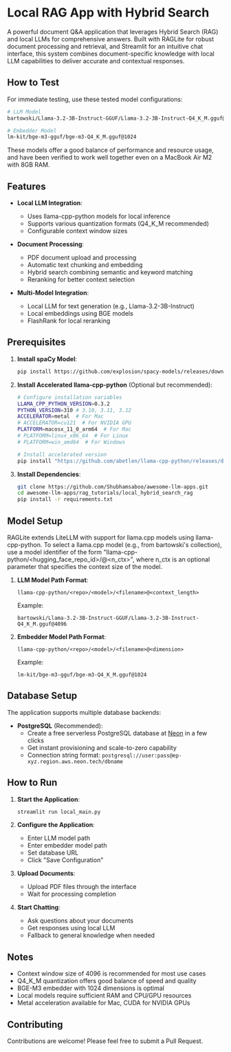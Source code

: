 # Local RAG App with Hybrid Search

A powerful document Q&A application that leverages Hybrid Search (RAG) and local LLMs for comprehensive answers. Built with RAGLite for robust document processing and retrieval, and Streamlit for an intuitive chat interface, this system combines document-specific knowledge with local LLM capabilities to deliver accurate and contextual responses.

## How to Test

For immediate testing, use these tested model configurations:
```bash
# LLM Model
bartowski/Llama-3.2-3B-Instruct-GGUF/Llama-3.2-3B-Instruct-Q4_K_M.gguf@4096

# Embedder Model
lm-kit/bge-m3-gguf/bge-m3-Q4_K_M.gguf@1024
```
These models offer a good balance of performance and resource usage, and have been verified to work well together even on a MacBook Air M2 with 8GB RAM.

## Features

- **Local LLM Integration**:
  - Uses llama-cpp-python models for local inference
  - Supports various quantization formats (Q4_K_M recommended)
  - Configurable context window sizes

- **Document Processing**:
  - PDF document upload and processing
  - Automatic text chunking and embedding
  - Hybrid search combining semantic and keyword matching
  - Reranking for better context selection

- **Multi-Model Integration**:
  - Local LLM for text generation (e.g., Llama-3.2-3B-Instruct)
  - Local embeddings using BGE models
  - FlashRank for local reranking

## Prerequisites

1. **Install spaCy Model**:
   ```bash
   pip install https://github.com/explosion/spacy-models/releases/download/xx_sent_ud_sm-3.7.0/xx_sent_ud_sm-3.7.0-py3-none-any.whl
   ```

2. **Install Accelerated llama-cpp-python** (Optional but recommended):
   ```bash
   # Configure installation variables
   LLAMA_CPP_PYTHON_VERSION=0.3.2
   PYTHON_VERSION=310 # 3.10, 3.11, 3.12
   ACCELERATOR=metal  # For Mac
   # ACCELERATOR=cu121  # For NVIDIA GPU
   PLATFORM=macosx_11_0_arm64  # For Mac
   # PLATFORM=linux_x86_64  # For Linux
   # PLATFORM=win_amd64  # For Windows

   # Install accelerated version
   pip install "https://github.com/abetlen/llama-cpp-python/releases/download/v$LLAMA_CPP_PYTHON_VERSION-$ACCELERATOR/llama_cpp_python-$LLAMA_CPP_PYTHON_VERSION-cp$PYTHON_VERSION-cp$PYTHON_VERSION-$PLATFORM.whl"
   ```

3. **Install Dependencies**:
   ```bash
   git clone https://github.com/Shubhamsaboo/awesome-llm-apps.git
   cd awesome-llm-apps/rag_tutorials/local_hybrid_search_rag
   pip install -r requirements.txt
   ```

## Model Setup

RAGLite extends LiteLLM with support for llama.cpp models using llama-cpp-python. To select a llama.cpp model (e.g., from bartowski's collection), use a model identifier of the form "llama-cpp-python/<hugging_face_repo_id>/<filename>@<n_ctx>", where n_ctx is an optional parameter that specifies the context size of the model.

1. **LLM Model Path Format**:
   ```
   llama-cpp-python/<repo>/<model>/<filename>@<context_length>
   ```
   Example:
   ```
   bartowski/Llama-3.2-3B-Instruct-GGUF/Llama-3.2-3B-Instruct-Q4_K_M.gguf@4096
   ```

2. **Embedder Model Path Format**:
   ```
   llama-cpp-python/<repo>/<model>/<filename>@<dimension>
   ```
   Example:
   ```
   lm-kit/bge-m3-gguf/bge-m3-Q4_K_M.gguf@1024
   ```

## Database Setup

The application supports multiple database backends:

- **PostgreSQL** (Recommended):
  - Create a free serverless PostgreSQL database at [Neon](https://neon.tech) in a few clicks
  - Get instant provisioning and scale-to-zero capability
  - Connection string format: `postgresql://user:pass@ep-xyz.region.aws.neon.tech/dbname`


## How to Run

1. **Start the Application**:
   ```bash
   streamlit run local_main.py
   ```

2. **Configure the Application**:
   - Enter LLM model path
   - Enter embedder model path
   - Set database URL
   - Click "Save Configuration"

3. **Upload Documents**:
   - Upload PDF files through the interface
   - Wait for processing completion

4. **Start Chatting**:
   - Ask questions about your documents
   - Get responses using local LLM
   - Fallback to general knowledge when needed

## Notes

- Context window size of 4096 is recommended for most use cases
- Q4_K_M quantization offers good balance of speed and quality
- BGE-M3 embedder with 1024 dimensions is optimal
- Local models require sufficient RAM and CPU/GPU resources
- Metal acceleration available for Mac, CUDA for NVIDIA GPUs

## Contributing

Contributions are welcome! Please feel free to submit a Pull Request.
